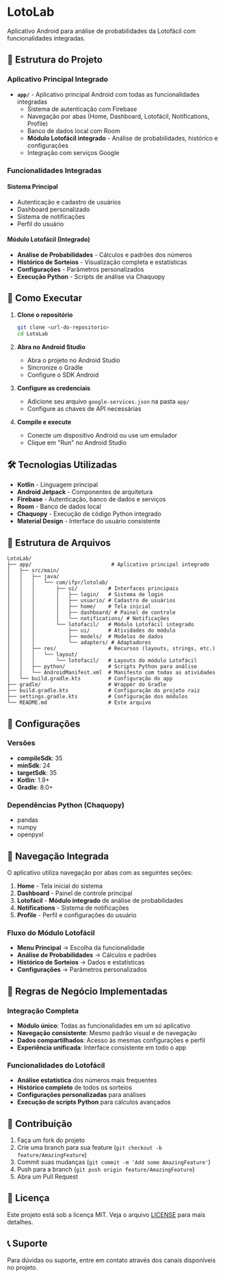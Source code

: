 # LotoLab

Aplicativo Android para análise de probabilidades da Lotofácil com funcionalidades integradas.

## 📱 Estrutura do Projeto

### Aplicativo Principal Integrado

- **`app/`** - Aplicativo principal Android com todas as funcionalidades integradas
  - Sistema de autenticação com Firebase
  - Navegação por abas (Home, Dashboard, Lotofácil, Notifications, Profile)
  - Banco de dados local com Room
  - **Módulo Lotofácil integrado** - Análise de probabilidades, histórico e configurações
  - Integração com serviços Google

### Funcionalidades Integradas

#### Sistema Principal
- Autenticação e cadastro de usuários
- Dashboard personalizado
- Sistema de notificações
- Perfil do usuário

#### Módulo Lotofácil (Integrado)
- **Análise de Probabilidades** - Cálculos e padrões dos números
- **Histórico de Sorteios** - Visualização completa e estatísticas
- **Configurações** - Parâmetros personalizados
- **Execução Python** - Scripts de análise via Chaquopy

## 🚀 Como Executar

1. **Clone o repositório**
   ```bash
   git clone <url-do-repositorio>
   cd LotoLab
   ```

2. **Abra no Android Studio**
   - Abra o projeto no Android Studio
   - Sincronize o Gradle
   - Configure o SDK Android

3. **Configure as credenciais**
   - Adicione seu arquivo `google-services.json` na pasta `app/`
   - Configure as chaves de API necessárias

4. **Compile e execute**
   - Conecte um dispositivo Android ou use um emulador
   - Clique em "Run" no Android Studio

## 🛠️ Tecnologias Utilizadas

- **Kotlin** - Linguagem principal
- **Android Jetpack** - Componentes de arquitetura
- **Firebase** - Autenticação, banco de dados e serviços
- **Room** - Banco de dados local
- **Chaquopy** - Execução de código Python integrado
- **Material Design** - Interface do usuário consistente

## 📁 Estrutura de Arquivos

```
LotoLab/
├── app/                          # Aplicativo principal integrado
│   ├── src/main/
│   │   ├── java/
│   │   │   └── com/ifpr/lotolab/
│   │   │       ├── ui/          # Interfaces principais
│   │   │       │   ├── login/   # Sistema de login
│   │   │       │   ├── usuario/ # Cadastro de usuários
│   │   │       │   ├── home/    # Tela inicial
│   │   │       │   ├── dashboard/ # Painel de controle
│   │   │       │   └── notifications/ # Notificações
│   │   │       └── lotofacil/   # Módulo Lotofácil integrado
│   │   │           ├── ui/      # Atividades do módulo
│   │   │           ├── models/  # Modelos de dados
│   │   │           └── adapters/ # Adaptadores
│   │   ├── res/                 # Recursos (layouts, strings, etc.)
│   │   │   └── layout/
│   │   │       └── lotofacil/   # Layouts do módulo Lotofácil
│   │   ├── python/              # Scripts Python para análise
│   │   └── AndroidManifest.xml  # Manifesto com todas as atividades
│   └── build.gradle.kts         # Configuração do app
├── gradle/                      # Wrapper do Gradle
├── build.gradle.kts             # Configuração do projeto raiz
├── settings.gradle.kts          # Configuração dos módulos
└── README.md                    # Este arquivo
```

## 🔧 Configurações

### Versões
- **compileSdk**: 35
- **minSdk**: 24
- **targetSdk**: 35
- **Kotlin**: 1.9+
- **Gradle**: 8.0+

### Dependências Python (Chaquopy)
- pandas
- numpy
- openpyxl

## 📱 Navegação Integrada

O aplicativo utiliza navegação por abas com as seguintes seções:

1. **Home** - Tela inicial do sistema
2. **Dashboard** - Painel de controle principal
3. **Lotofácil** - **Módulo integrado** de análise de probabilidades
4. **Notifications** - Sistema de notificações
5. **Profile** - Perfil e configurações do usuário

### Fluxo do Módulo Lotofácil
- **Menu Principal** → Escolha da funcionalidade
- **Análise de Probabilidades** → Cálculos e padrões
- **Histórico de Sorteios** → Dados e estatísticas
- **Configurações** → Parâmetros personalizados

## 🎯 Regras de Negócio Implementadas

### Integração Completa
- **Módulo único**: Todas as funcionalidades em um só aplicativo
- **Navegação consistente**: Mesmo padrão visual e de navegação
- **Dados compartilhados**: Acesso às mesmas configurações e perfil
- **Experiência unificada**: Interface consistente em todo o app

### Funcionalidades do Lotofácil
- **Análise estatística** dos números mais frequentes
- **Histórico completo** de todos os sorteios
- **Configurações personalizadas** para análises
- **Execução de scripts Python** para cálculos avançados

## 🤝 Contribuição

1. Faça um fork do projeto
2. Crie uma branch para sua feature (`git checkout -b feature/AmazingFeature`)
3. Commit suas mudanças (`git commit -m 'Add some AmazingFeature'`)
4. Push para a branch (`git push origin feature/AmazingFeature`)
5. Abra um Pull Request

## 📄 Licença

Este projeto está sob a licença MIT. Veja o arquivo [LICENSE](LICENSE) para mais detalhes.

## 📞 Suporte

Para dúvidas ou suporte, entre em contato através dos canais disponíveis no projeto.
